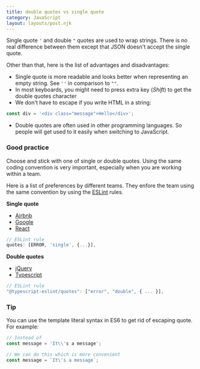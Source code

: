 ```yaml
---
title: double quotes vs single quote
category: JavaScript
layout: layouts/post.njk
---
```


Single quote `'` and double `"` quotes are used to wrap strings. There is no real difference between them except that JSON doesn't accept the single quote.

Other than that, here is the list of advantages and disadvantages:

-   Single quote is more readable and looks better when representing an empty string. See `''` in comparison to `""`.
-   In most keyboards, you might need to press extra key (_Shift_) to get the double quotes character
-   We don't have to escape if you write HTML in a string:

```js
const div = '<div class="message">Hello</div>';
```

-   Double quotes are often used in other programming languages. So people will get used to it easily when switching to JavaScript.

### Good practice

Choose and stick with one of single or double quotes. Using the same coding convention is very important, especially when you are working within a team.

Here is a list of preferences by different teams. They enfore the team using the same convention by using the [ESLint](https://eslint.org) rules.

**Single quote**

-   [Airbnb](https://github.com/airbnb/javascript#strings)
-   [Google](https://google.github.io/styleguide/javascriptguide.xml?showone=Strings#Strings)
-   [React](https://github.com/facebook/react/blob/master/.eslintrc.js)

```js
// ESLint rule
quotes: [ERROR, 'single', {...}],
```

**Double quotes**

-   [jQuery](https://contribute.jquery.org/style-guide/js/#quotes)
-   [Typescript](https://github.com/microsoft/TypeScript/blob/master/.eslintrc.json)

```js
// ESLint rule
"@typescript-eslint/quotes": ["error", "double", { ... }],
```

### Tip

You can use the template literal syntax in ES6 to get rid of escaping quote. For example:

```js
// Instead of
const message = 'It\\'s a message';

// We can do this which is more convenient
const message = `It\'s a message`;
```
